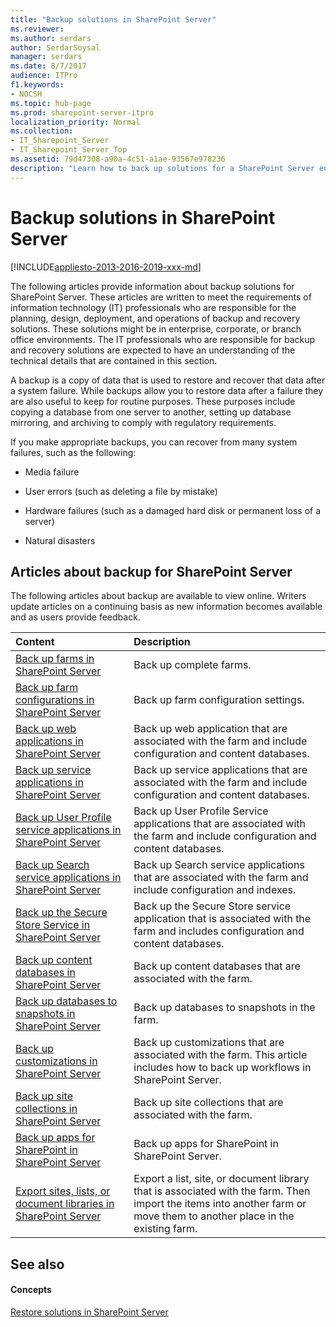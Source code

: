 ```yaml
---
title: "Backup solutions in SharePoint Server"
ms.reviewer: 
ms.author: serdars
author: SerdarSoysal
manager: serdars
ms.date: 8/7/2017
audience: ITPro
f1.keywords:
- NOCSH
ms.topic: hub-page
ms.prod: sharepoint-server-itpro
localization_priority: Normal
ms.collection:
- IT_Sharepoint_Server
- IT_Sharepoint_Server_Top
ms.assetid: 79d47308-a90a-4c51-a1ae-93567e978236
description: "Learn how to back up solutions for a SharePoint Server environment."
---
```


# Backup solutions in SharePoint Server

[!INCLUDE[appliesto-2013-2016-2019-xxx-md](../includes/appliesto-2013-2016-2019-xxx-md.md)]
  
The following articles provide information about backup solutions for SharePoint Server. These articles are written to meet the requirements of information technology (IT) professionals who are responsible for the planning, design, deployment, and operations of backup and recovery solutions. These solutions might be in enterprise, corporate, or branch office environments. The IT professionals who are responsible for backup and recovery solutions are expected to have an understanding of the technical details that are contained in this section.
  
A backup is a copy of data that is used to restore and recover that data after a system failure. While backups allow you to restore data after a failure they are also useful to keep for routine purposes. These purposes include copying a database from one server to another, setting up database mirroring, and archiving to comply with regulatory requirements.
  
If you make appropriate backups, you can recover from many system failures, such as the following:
  
- Media failure
    
- User errors (such as deleting a file by mistake)
    
- Hardware failures (such as a damaged hard disk or permanent loss of a server)
    
- Natural disasters
    
## Articles about backup for SharePoint Server

The following articles about backup are available to view online. Writers update articles on a continuing basis as new information becomes available and as users provide feedback.
  
|**Content**|**Description**|
|:-----|:-----|
|[Back up farms in SharePoint Server](back-up-a-farm.md) <br/> |Back up complete farms.  <br/> |
|[Back up farm configurations in SharePoint Server](back-up-a-farm-configuration.md) <br/> |Back up farm configuration settings.  <br/> |
|[Back up web applications in SharePoint Server](back-up-a-web-application.md) <br/> |Back up web application that are associated with the farm and include configuration and content databases.  <br/> |
|[Back up service applications in SharePoint Server](back-up-a-service-application.md) <br/> |Back up service applications that are associated with the farm and include configuration and content databases.  <br/> |
|[Back up User Profile service applications in SharePoint Server](back-up-a-user-profile-service-application.md) <br/> |Back up User Profile Service applications that are associated with the farm and include configuration and content databases.  <br/> |
|[Back up Search service applications in SharePoint Server](back-up-a-search-service-application.md) <br/> |Back up Search service applications that are associated with the farm and include configuration and indexes.  <br/> |
|[Back up the Secure Store Service in SharePoint Server](back-up-the-secure-store-service.md) <br/> |Back up the Secure Store service application that is associated with the farm and includes configuration and content databases.  <br/> |
|[Back up content databases in SharePoint Server](back-up-a-content-database.md) <br/> |Back up content databases that are associated with the farm.  <br/> |
|[Back up databases to snapshots in SharePoint Server](back-up-databases-to-snapshots.md) <br/> |Back up databases to snapshots in the farm.  <br/> |
|[Back up customizations in SharePoint Server](back-up-customizations.md) <br/> |Back up customizations that are associated with the farm. This article includes how to back up workflows in SharePoint Server.  <br/> |
|[Back up site collections in SharePoint Server](back-up-site-collections.md) <br/> |Back up site collections that are associated with the farm.  <br/> |
|[Back up apps for SharePoint in SharePoint Server](back-up-apps-for-sharepoint.md) <br/> |Back up apps for SharePoint in SharePoint Server.  <br/> |
|[Export sites, lists, or document libraries in SharePoint Server](export-a-site-list-or-document-library.md) <br/> |Export a list, site, or document library that is associated with the farm. Then import the items into another farm or move them to another place in the existing farm.  <br/> |
   
## See also

#### Concepts

[Restore solutions in SharePoint Server](restore.md)

